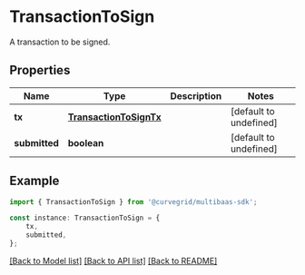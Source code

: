 # TransactionToSign

A transaction to be signed.

## Properties

Name | Type | Description | Notes
------------ | ------------- | ------------- | -------------
**tx** | [**TransactionToSignTx**](TransactionToSignTx.md) |  | [default to undefined]
**submitted** | **boolean** |  | [default to undefined]

## Example

```typescript
import { TransactionToSign } from '@curvegrid/multibaas-sdk';

const instance: TransactionToSign = {
    tx,
    submitted,
};
```

[[Back to Model list]](../README.md#documentation-for-models) [[Back to API list]](../README.md#documentation-for-api-endpoints) [[Back to README]](../README.md)
